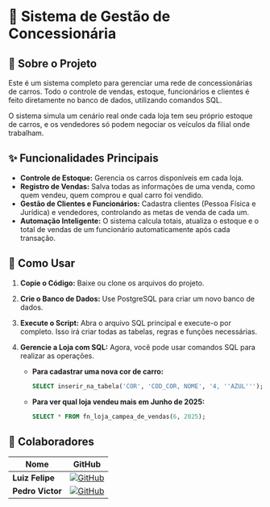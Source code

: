 # 🚗 Sistema de Gestão de Concessionária

## 📘 Sobre o Projeto

Este é um sistema completo para gerenciar uma rede de concessionárias de carros. Todo o controle de vendas, estoque, funcionários e clientes é feito diretamente no banco de dados, utilizando comandos SQL.

O sistema simula um cenário real onde cada loja tem seu próprio estoque de carros, e os vendedores só podem negociar os veículos da filial onde trabalham.

## ✨ Funcionalidades Principais

* **Controle de Estoque:** Gerencia os carros disponíveis em cada loja.
* **Registro de Vendas:** Salva todas as informações de uma venda, como quem vendeu, quem comprou e qual carro foi vendido.
* **Gestão de Clientes e Funcionários:** Cadastra clientes (Pessoa Física e Jurídica) e vendedores, controlando as metas de venda de cada um.
* **Automação Inteligente:** O sistema calcula totais, atualiza o estoque e o total de vendas de um funcionário automaticamente após cada transação.

## 🚀 Como Usar

1.  **Copie o Código:** Baixe ou clone os arquivos do projeto.
2.  **Crie o Banco de Dados:** Use PostgreSQL para criar um novo banco de dados.
3.  **Execute o Script:** Abra o arquivo SQL principal e execute-o por completo. Isso irá criar todas as tabelas, regras e funções necessárias.
4.  **Gerencie a Loja com SQL:** Agora, você pode usar comandos SQL para realizar as operações.

    * **Para cadastrar uma nova cor de carro:**
        ```sql
        SELECT inserir_na_tabela('COR', 'COD_COR, NOME', '4, ''AZUL''');
        ```

    * **Para ver qual loja vendeu mais em Junho de 2025:**
        ```sql
        SELECT * FROM fn_loja_campea_de_vendas(6, 2025);
        ```

## 👥 Colaboradores

| Nome          | GitHub                                                                                                        |
|---------------|---------------------------------------------------------------------------------------------------------------|
| **Luiz Felipe** | [![GitHub](https://img.shields.io/badge/GitHub-181717?style=for-the-badge&logo=github&logoColor=white)](https://github.com/Luiz-06)      |
| **Pedro Victor** | [![GitHub](https://img.shields.io/badge/GitHub-181717?style=for-the-badge&logo=github&logoColor=white)](https://github.com/PedroVenanci0) |